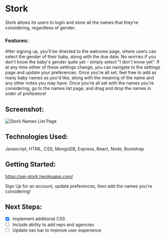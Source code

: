 # **Stork**

Stork allows its users to login and store all the names that they're considering, regardless of gender.

### Features:

After signing up, you'll be directed to the welcome page, where users can select the gender of their baby, along with the due date. No worries if you don't know the baby's gender quite yet - simply select "I don't know yet". If at any time either of these settings change, you can navigate to the settings page and update your preferences. Once you're all set, feel free to add as many baby names as you'd like, along with the meaning of the name and any other notes you may have. Once you're all set with the names you're considering, go to the names list page, and drag and drop the names in order of preference!

## **Screenshot**:

![Stork Names List Page](https://i.imgur.com/PC4ZGjU.png)

## **Technologies Used**:

Javascript, HTML, CSS, MongoDB, Express, React, Node, Bootstrap

## **Getting Started**:

https://sei-stork.herokuapp.com/

Sign Up for an account, update preferences, then add the names you're considering!

## **Next Steps**:

- [x] Implement additional CSS
- [ ] Include ability to add reps and agencies
- [ ] Update nav bar to improve user experience